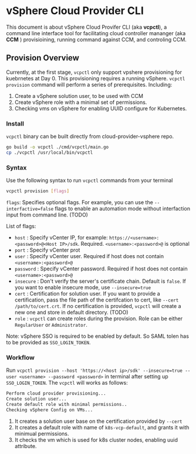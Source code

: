 # vSphere Cloud Provider CLI

This document is about vSphere Cloud Provifer CLI (aka **vcpctl**), a command line interface tool for facilitating cloud controller mananger (aka **CCM** ) provisioining, running command against CCM, and controling CCM.

## Provision Overview

Currently, at the first stage, `vcpctl` only support vpshere provisioning for kuebrnetes at Day 0. This provisioning requires a running vSphere. `vcpctl provision` command will perform a series of prerequisites. Including:

1. Create a vSphere solution user, to be used with CCM
2. Create vSphere role with a minimal set of permissions.
3. Checking vms on vSphere for enabling UUID configure for Kubernetes.

### Install

`vcpctl` binary can be built directly from cloud-provider-vsphere repo. 

```bash
go build -o vcpctl ./cmd/vcpctl/main.go
cp ./vcpctl /usr/local/bin/vcpctl
```

### Syntax

Use the following syntax to run `vcpctl` commands from your terminal

```bash
vcpctl provision [flags]
```

`flags`: Specifies optional flags. For example, you can use the `--interfactive=false` flags to enable an automation mode without interfaction input from command line. (TODO)

List of flags:

- `host` : Specify vCenter IP, for example: `https://<username>:<password>@<Host IP>/sdk`. Required. `<username>:<password>@` is optional
- `port` : Specify vCenter prot
- `user` : Specify vCenter user. Required if host does not contain `<username>:<password>@`
- `password` : Specify vCenter password. Required if host does not contain `<username>:<password>@`
- `insecure` : Don't verify the server's certificate chain. Default is `false`. If you want to enable insecure mode, use `--insecure=true`
- `cert` : Certification for solution user. If you want to provide a certification, pass the file path of the certifcation to cert, like `--cert /path/to/cert.crt`. If no certification is provided, `vcpctl` will create a new one and store in default directory. (TODO)
- `role` : `vcpctl` can create roles during the provision. Role can be either `RegularUser` or `Administrator`. 

Note: vSphere SSO is required to be enabled by default. So SAML tolen has to be provided as `SSO_LOGIN_TOKEN`.

### Workflow

Run `vcpctl provision --host 'https://<host ip>/sdk' --insecure=true --user <username> --password <password>` in terminal after setting up `SSO_LOGIN_TOKEN`. The `vcpctl` will works as follows:

```bash
Perform cloud provider provisioning...
Create solution user...
Create default role with minimal permissions..
Checking vSphere Config on VMs...
```

1. It creates a solution user base on the certification provided by `--cert`
2. It creates a default role with name of `k8s-vcp-default`, and grants it with minimual permissions.
3. It checks the vm which is used for k8s cluster nodes, enabling uuid attribute.